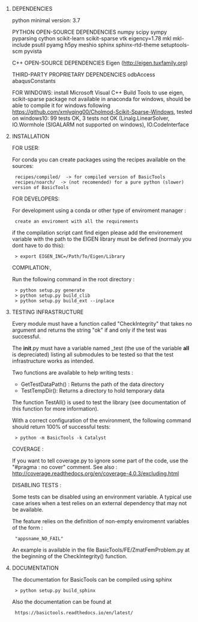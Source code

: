 1) DEPENDENCIES

    python minimal version: 3.7

    PYTHON OPEN-SOURCE DEPENDENCIES
    numpy
    scipy
    sympy
    pyparsing
    cython
    scikit-learn
    scikit-sparse
    vtk
    eigency=1.78
    mkl
    mkl-include
    psutil
    pyamg
    h5py
    meshio
    sphinx
    sphinx-rtd-theme
    setuptools-scm
    pyvista


    C++ OPEN-SOURCE DEPENDENCIES
    Eigen (http://eigen.tuxfamily.org)

    THIRD-PARTY PROPRIETARY DEPENDENCIES
    odbAccess
    abaqusConstants

    FOR WINDOWS:
      install Microsoft Visual C++ Build Tools to use eigen,
      scikit-sparse package not available in anaconda for windows, should be able to compile it for windows following https://github.com/xmlyqing00/Cholmod-Scikit-Sparse-Windows,
      tested on windows10: 99 tests OK, 3 tests not OK (Linalg.LinearSolver, IO.Wormhole (SIGALARM not supported on windows), IO.CodeInterface



2) INSTALLATION

    FOR USER:

    For conda you can create packages using the recipes available on the sources:

        recipes/compiled/  -> for compiled version of BasicTools
        recipes/noarch/  -> (not recomended) for a pure python (slower) version of BasicTools

    FOR DEVELOPERS:

    For development using a conda or other type of enviroment manager :

        create an enviroment with all the requirements


    if the compilation script cant find eigen please add the environement variable with the path to the EIGEN library must be defined (normaly you dont have to do this):

        > export EIGEN_INC=/Path/To/Eigen/Library

    COMPILATION:,

    Run the following command in the root directory :

        > python setup.py generate
        > python setup.py build_clib
        > python setup.py build_ext --inplace


3) TESTING INFRASTRUCTURE

    Every module must have a function called "CheckIntegrity" that takes no
    argument and returns the string "ok" if and only if the test was successful.

    The __init__.py must have a variable named _test (the use of the variable
    __all__ is depreciated) listing all submodules to be tested so that the test
    infrastructure works as intended.

    Two functions are available to help writing tests :

    -   GetTestDataPath() : Returns the path of the data directory
    -   TestTempDir(): Returns a directory to hold temporary data

    The function TestAll() is used to test the library (see documentation of
    this function for more information).

    With a correct configuration of the environment, the following command should
    return 100% of successful tests:

        > python -m BasicTools -k Catalyst

    COVERAGE :

    If you want to tell coverage.py to ignore some part of the code, use the
    "#pragma : no cover" comment. See also :
    http://coverage.readthedocs.org/en/coverage-4.0.3/excluding.html

    DISABLING TESTS :

    Some tests can be disabled using an environment variable. A typical use
    case arises when a test relies on an external dependency that may not be
    available.

    The feature relies on the definition of non-empty enviromennt variables of
    the form :

        "appsname_NO_FAIL"

    An example is available in the file BasicTools/FE/ZmatFemProblem.py at the
    beginning of the CheckIntegrity() function.

4) DOCUMENTATION

    The documentation for BasicTools can be compiled using sphinx

        > python setup.py build_sphinx

    Also the documentation can be found at

        https://basictools.readthedocs.io/en/latest/